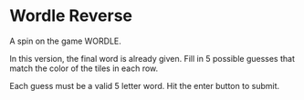 # Wordle Reverse

A spin on the game WORDLE.

In this version, the final word is already given. Fill in 5 possible guesses that match the color of the tiles in each row. 

Each guess must be a valid 5 letter word. Hit the enter button to submit.
